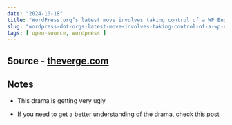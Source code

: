 ```yaml
---
date: "2024-10-18"
title: "WordPress.org’s latest move involves taking control of a WP Engine plugin"
slug: "wordpress-dot-orgs-latest-move-involves-taking-control-of-a-wp-engine-plugin"
tags: [ open-source, wordpress ]
---
```




## Source - [theverge.com][1]

## Notes
* This drama is getting very ugly
* If you need to get a better understanding of the drama, check [this post][2]



  [1]: https://www.theverge.com/2024/10/12/24268637/wordpress-org-matt-mullenweg-acf-fork-secure-custom-fields-wp-engine
  [2]: https://xoxo.zone/@lazerwalker/113297704893474421
